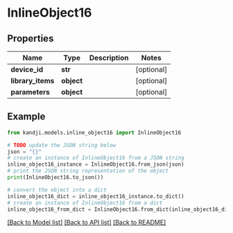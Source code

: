 # InlineObject16


## Properties

Name | Type | Description | Notes
------------ | ------------- | ------------- | -------------
**device_id** | **str** |  | [optional] 
**library_items** | **object** |  | [optional] 
**parameters** | **object** |  | [optional] 

## Example

```python
from kandji.models.inline_object16 import InlineObject16

# TODO update the JSON string below
json = "{}"
# create an instance of InlineObject16 from a JSON string
inline_object16_instance = InlineObject16.from_json(json)
# print the JSON string representation of the object
print(InlineObject16.to_json())

# convert the object into a dict
inline_object16_dict = inline_object16_instance.to_dict()
# create an instance of InlineObject16 from a dict
inline_object16_from_dict = InlineObject16.from_dict(inline_object16_dict)
```
[[Back to Model list]](../README.md#documentation-for-models) [[Back to API list]](../README.md#documentation-for-api-endpoints) [[Back to README]](../README.md)



